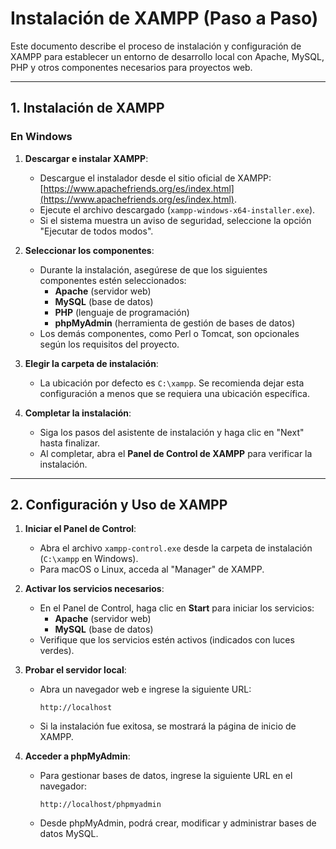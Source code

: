 # Instalación de XAMPP (Paso a Paso)

Este documento describe el proceso de instalación y configuración de XAMPP para establecer un entorno de desarrollo local con Apache, MySQL, PHP y otros componentes necesarios para proyectos web.

---

## **1. Instalación de XAMPP**

### **En Windows**
1. **Descargar e instalar XAMPP**:
   - Descargue el instalador desde el sitio oficial de XAMPP: [https://www.apachefriends.org/es/index.html](https://www.apachefriends.org/es/index.html).
   - Ejecute el archivo descargado (`xampp-windows-x64-installer.exe`).
   - Si el sistema muestra un aviso de seguridad, seleccione la opción "Ejecutar de todos modos".

2. **Seleccionar los componentes**:
   - Durante la instalación, asegúrese de que los siguientes componentes estén seleccionados:
     - **Apache** (servidor web)
     - **MySQL** (base de datos)
     - **PHP** (lenguaje de programación)
     - **phpMyAdmin** (herramienta de gestión de bases de datos)
   - Los demás componentes, como Perl o Tomcat, son opcionales según los requisitos del proyecto.

3. **Elegir la carpeta de instalación**:
   - La ubicación por defecto es `C:\xampp`. Se recomienda dejar esta configuración a menos que se requiera una ubicación específica.

4. **Completar la instalación**:
   - Siga los pasos del asistente de instalación y haga clic en "Next" hasta finalizar.
   - Al completar, abra el **Panel de Control de XAMPP** para verificar la instalación.

---

## **2. Configuración y Uso de XAMPP**

1. **Iniciar el Panel de Control**:
   - Abra el archivo `xampp-control.exe` desde la carpeta de instalación (`C:\xampp` en Windows).
   - Para macOS o Linux, acceda al "Manager" de XAMPP.

2. **Activar los servicios necesarios**:
   - En el Panel de Control, haga clic en **Start** para iniciar los servicios:
     - **Apache** (servidor web)
     - **MySQL** (base de datos)
   - Verifique que los servicios estén activos (indicados con luces verdes).

3. **Probar el servidor local**:
   - Abra un navegador web e ingrese la siguiente URL:
     ```
     http://localhost
     ```
   - Si la instalación fue exitosa, se mostrará la página de inicio de XAMPP.

4. **Acceder a phpMyAdmin**:
   - Para gestionar bases de datos, ingrese la siguiente URL en el navegador:
     ```
     http://localhost/phpmyadmin
     ```
   - Desde phpMyAdmin, podrá crear, modificar y administrar bases de datos MySQL.




